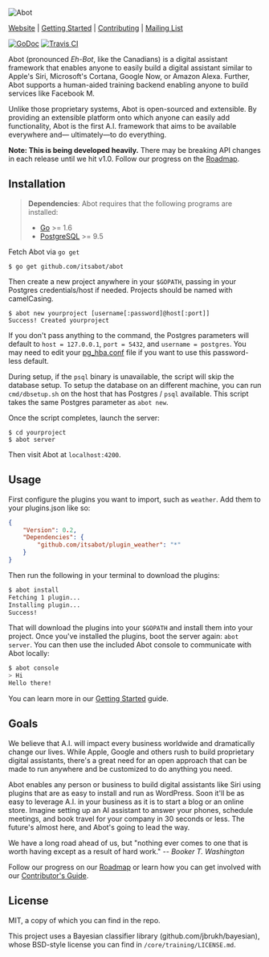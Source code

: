 ![Abot](http://i.imgur.com/WBACSyP.png)

[Website](https://www.itsabot.org) |
[Getting Started](https://github.com/itsabot/abot/wiki/Getting-Started) |
[Contributing](https://github.com/itsabot/abot/wiki/How-to-Contribute) |
[Mailing List](https://groups.google.com/forum/#!forum/abot-discussion)

[![GoDoc](http://img.shields.io/badge/go-documentation-blue.svg?style=flat-square)](https://godoc.org/github.com/itsabot/abot) [![Travis CI](https://img.shields.io/travis/itsabot/abot.svg?style=flat-square)](https://travis-ci.org/itsabot/abot)
 
Abot (pronounced *Eh-Bot*, like the Canadians) is a digital assistant framework
that enables anyone to easily build a digital assistant similar to Apple's Siri,
Microsoft's Cortana, Google Now, or Amazon Alexa. Further, Abot supports a
human-aided training backend enabling anyone to build services like Facebook M.

Unlike those proprietary systems, Abot is open-sourced and extensible. By
providing an extensible platform onto which anyone can easily add functionality,
Abot is the first A.I. framework that aims to be available everywhere and—
ultimately—to do everything.

**Note: This is being developed heavily.** There may be breaking API changes
in each release until we hit v1.0. Follow our progress on the
[Roadmap](https://github.com/itsabot/abot/wiki/Roadmap).

## Installation

> **Dependencies**: Abot requires that the following programs are installed:
>
> * [Go](https://golang.org/dl/) >= 1.6
> * [PostgreSQL](http://www.postgresql.org/download/) >= 9.5

Fetch Abot via `go get`

```
$ go get github.com/itsabot/abot
```

Then create a new project anywhere in your `$GOPATH`, passing in your Postgres
credentials/host if needed. Projects should be named with camelCasing.

```
$ abot new yourproject [username[:password]@host[:port]]
Success! Created yourproject
```

If you don't pass anything to the command, the Postgres parameters will default
to `host = 127.0.0.1`, `port = 5432`, and `username = postgres`.  You may need
to edit your
[pg_hba.conf](http://www.postgresql.org/docs/9.5/static/auth-pg-hba-conf.html)
file if you want to use this password-less default.

During setup, if the `psql` binary is unavailable, the script will skip the
database setup. To setup the database on an different machine, you can run
`cmd/dbsetup.sh` on the host that has Postgres / `psql` available. This script
takes the same Postgres parameter as `abot new`.

Once the script completes, launch the server:

```
$ cd yourproject
$ abot server
```

Then visit Abot at `localhost:4200`.

## Usage

First configure the plugins you want to import, such as `weather`. Add them
to your plugins.json like so:

```json
{
	"Version": 0.2,
	"Dependencies": {
		"github.com/itsabot/plugin_weather": "*"
	}
}
```

Then run the following in your terminal to download the plugins:

```bash
$ abot install
Fetching 1 plugin...
Installing plugin...
Success!
```

That will download the plugins into your `$GOPATH` and install them into your
project.  Once you've installed the plugins, boot the server again: `abot
server`. You can then use the included Abot console to communicate with Abot
locally:

```bash
$ abot console
> Hi
Hello there!
```

You can learn more in our
[Getting Started](https://github.com/itsabot/abot/wiki/Getting-Started) guide.

## Goals

We believe that A.I. will impact every business worldwide and dramatically
change our lives. While Apple, Google and others rush to build proprietary
digital assistants, there's a great need for an open approach that can be made
to run anywhere and be customized to do anything you need.

Abot enables any person or business to build digital assistants like Siri using
plugins that are as easy to install and run as WordPress. Soon it'll be as easy
to leverage A.I. in your business as it is to start a blog or an online store.
Imagine setting up an AI assistant to answer your phones, schedule meetings,
and book travel for your company in 30 seconds or less. The future's almost
here, and Abot's going to lead the way.

We have a long road ahead of us, but "nothing ever comes to one that is worth
having except as a result of hard work." *-- Booker T. Washington*

Follow our progress on our
[Roadmap](https://github.com/itsabot/abot/wiki/Roadmap) or learn how you can
get involved with our
[Contributor's Guide](https://github.com/itsabot/abot/wiki#contributing).

## License

MIT, a copy of which you can find in the repo.

This project uses a Bayesian classifier library (github.com/jbrukh/bayesian),
whose BSD-style license you can find in `/core/training/LICENSE.md`.
